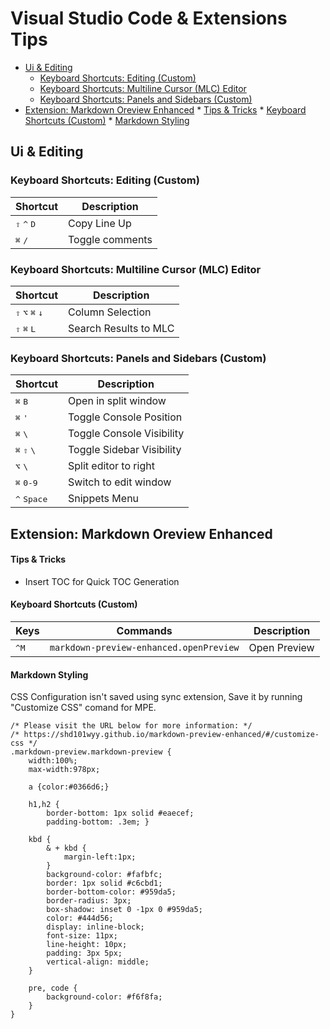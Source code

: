 # Visual Studio Code & Extensions Tips

<!-- @import "[TOC]" {cmd="toc" depthFrom=2 depthTo=6 orderedList=false} -->

<!-- code_chunk_output -->

* [Ui & Editing](#ui-editing)
	* [Keyboard Shortcuts: Editing (Custom)](#keyboard-shortcuts-editing-custom)
	* [Keyboard Shortcuts: Multiline Cursor (MLC) Editor](#keyboard-shortcuts-multiline-cursor-mlc-editor)
	* [Keyboard Shortcuts: Panels and Sidebars (Custom)](#keyboard-shortcuts-panels-and-sidebars-custom)
* [Extension: Markdown Oreview Enhanced](#extension-markdown-oreview-enhanced)
		* [Tips & Tricks](#tips-tricks)
		* [Keyboard Shortcuts (Custom)](#keyboard-shortcuts-custom)
		* [Markdown Styling](#markdown-styling)

<!-- /code_chunk_output -->

## Ui & Editing

### Keyboard Shortcuts: Editing (Custom)
|        Shortcut                                       | Description
|-------------------------------------------------------|-------------------------
| <kbd>⇧</kbd> <kbd>^</kbd> <kbd>D</kbd>                | Copy Line Up
| <kbd>⌘</kbd> <kbd>/</kbd>                             | Toggle comments

### Keyboard Shortcuts: Multiline Cursor (MLC) Editor 
|        Shortcut                                          | Description
|----------------------------------------------------------|-------------------
| <kbd>⇧</kbd> <kbd>⌥</kbd> <kbd>⌘</kbd> <kbd>↓</kbd>      | Column Selection
| <kbd>⇧</kbd> <kbd>⌘</kbd> <kbd>L</kbd>                   | Search Results to MLC

### Keyboard Shortcuts: Panels and Sidebars (Custom)
|        Shortcut                                            | Description
|------------------------------------------------------------|-------------------
| <kbd>⌘</kbd> <kbd>B</kbd>                                 | Open in split window
| <kbd>⌘</kbd> <kbd>'</kbd>                                 | Toggle Console Position 
| <kbd>⌘</kbd> <kbd>\\</kbd>                                | Toggle Console Visibility
| <kbd>⌘</kbd> <kbd>⇧</kbd> <kbd>\\</kbd>                   | Toggle Sidebar Visibility
| <kbd>⌥</kbd> <kbd>\\</kbd>                                | Split editor to right
| <kbd>⌘</kbd> <kbd>0-9</kbd>                               | Switch to edit window
| <kbd>^</kbd> <kbd>Space</kbd>                              | Snippets Menu

 

## Extension: Markdown Oreview Enhanced

#### Tips & Tricks

 * Insert TOC for Quick TOC Generation

#### Keyboard Shortcuts (Custom)

|  Keys                                | Commands                                | Description
|--------------------------------------|-----------------------------------------|-------------------
| <kbd>^</kbd><kbd>M</kbd>             | `markdown-preview-enhanced.openPreview` | Open Preview


#### Markdown Styling

CSS Configuration isn't saved using sync extension, Save it by running "Customize CSS" comand for MPE.

```less
/* Please visit the URL below for more information: */
/* https://shd101wyy.github.io/markdown-preview-enhanced/#/customize-css */
.markdown-preview.markdown-preview {
	width:100%;
	max-width:978px;

	a {color:#0366d6;}

	h1,h2 {
		border-bottom: 1px solid #eaecef;
		padding-bottom: .3em; }

	kbd {
		& + kbd {
			margin-left:1px;
		}
		background-color: #fafbfc;
		border: 1px solid #c6cbd1;
		border-bottom-color: #959da5;
		border-radius: 3px;
		box-shadow: inset 0 -1px 0 #959da5;
		color: #444d56;
		display: inline-block;
		font-size: 11px;
		line-height: 10px;
		padding: 3px 5px;
		vertical-align: middle;
	}

	pre, code {
		background-color: #f6f8fa;
	}
}
```
